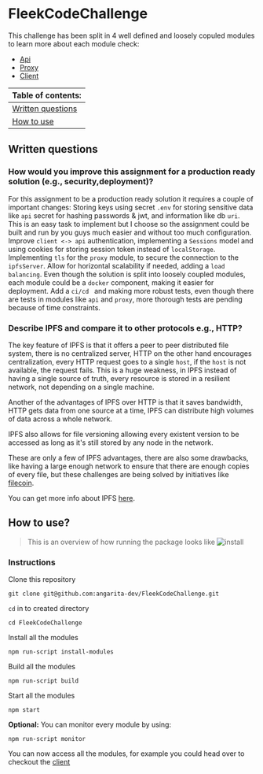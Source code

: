 # FleekCodeChallenge

This challenge has been split in 4 well defined and loosely copuled modules to learn more about each module check:
- [Api](./api/README.md)
- [Proxy](./proxy/README.md)
- [Client](./client/README.md)


Table of contents:                       |
----------------------                   |
[Written questions](#written-questions)  |
[How to use](#how-to-use)                |


## Written questions
### How would you improve this assignment for a production ready solution (e.g., security,deployment)?

For this assignment to be a production ready solution it requires a couple of important changes:
Storing keys using secret `.env` for storing sensitive data like `api` secret for hashing passwords & jwt, and information like db `uri`. This is an easy task to implement but I choose so the assignment could be built and run by you guys much easier and without too much configuration.
Improve `client <-> api` authentication, implementing a `Sessions` model and using cookies for storing session token instead of `localStorage`.
Implementing `tls` for the `proxy` module, to secure the connection to the `ipfsServer`.
Allow for horizontal scalability if needed, adding a `load balancing`.
Even though the solution is split into loosely coupled modules, each module could be a `docker` component, making it easier for deployment.
Add a `ci/cd ` and making more robust tests, even though there are tests in modules like `api` and `proxy`, more thorough tests are pending because of time constraints.


### Describe IPFS and compare it to other protocols e.g., HTTP?

The key feature of IPFS is that it offers a peer to peer distributed file system, there is no centralized server, HTTP on the other hand encourages centralization, every HTTP request goes to a single `host`, if the `host` is not available, the request fails. This is a huge weakness, in IPFS instead of having a single source of truth, every resource is stored in a resilient network, not depending on a single machine.

Another of the advantages of IPFS over HTTP is that it saves bandwidth, HTTP gets data from one source at a time, IPFS can distribute high volumes of data across a whole network.

IPFS also allows for file versioning allowing every existent version to be accessed as long as it's still stored by any node in the network.

These are only a few of IPFS advantages, there are also some drawbacks, like having a large enough network to ensure that there are enough copies of every file, but these challenges are being solved by initiatives like [filecoin](https://filecoin.io/).


You can get more info about IPFS [here](https://ipfs.io/).


## How to use?
> This is an overview of how running the package looks like
![install](https://i.imgur.com/95nwu07.gif)

### Instructions

Clone this repository 

```
git clone git@github.com:angarita-dev/FleekCodeChallenge.git
```

`cd` in to created directory

```
cd FleekCodeChallenge
```

Install all the modules

```
npm run-script install-modules
```

Build all the modules
```
npm run-script build
```

Start all the modules
```
npm start
```

**Optional:** You can monitor every module by using:

```
npm run-script monitor
```

You can now access all the modules, for example you could head over to checkout the [client](http://localhost:4000/)
